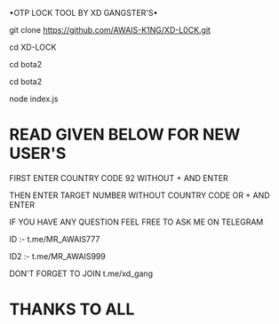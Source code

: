 •OTP LOCK TOOL BY XD GANGSTER'S•

 
git clone https://github.com/AWAIS-K1NG/XD-L0CK.git

cd XD-LOCK

cd bota2

cd bota2

node index.js


# READ GIVEN BELOW FOR NEW USER'S #

FIRST ENTER COUNTRY CODE 92 WITHOUT + AND ENTER

THEN ENTER TARGET NUMBER WITHOUT COUNTRY CODE OR + AND ENTER


IF YOU HAVE ANY QUESTION FEEL FREE TO ASK ME ON TELEGRAM

ID :- t.me/MR_AWAIS777

ID2 :- t.me/MR_AWAIS999


DON'T FORGET TO JOIN t.me/xd_gang


# THANKS TO ALL #
